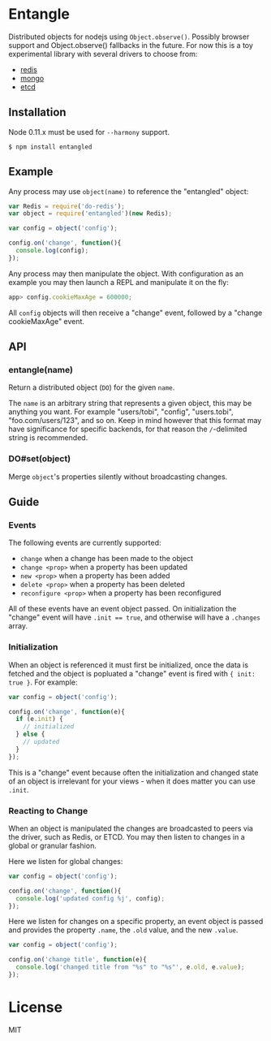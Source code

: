 # Entangle

  Distributed objects for nodejs using `Object.observe()`. Possibly browser support
  and Object.observe() fallbacks in the future. For now this is a toy experimental library
  with several drivers to choose from:

  - [redis](https://github.com/entangledjs/redis)
  - [mongo](https://github.com/entangledjs/mongo)
  - [etcd](https://github.com/entangledjs/etcd)

## Installation

  Node 0.11.x must be used for `--harmony` support.

```
$ npm install entangled
```

## Example

  Any process may use `object(name)` to
  reference the "entangled" object:

```js
var Redis = require('do-redis');
var object = require('entangled')(new Redis);

var config = object('config');

config.on('change', function(){
  console.log(config);
});
```

 Any process may then manipulate the object. With configuration
 as an example you may then launch a REPL and manipulate it on
 the fly:

```js
app> config.cookieMaxAge = 600000;
```

  All `config` objects will then receive a "change" event, followed by a "change cookieMaxAge" event.

## API

### entangle(name)

  Return a distributed object (`DO`) for the given `name`.

  The `name` is an arbitrary string that represents a given object, this may be anything you want. For example "users/tobi", "config", "users.tobi", "foo.com/users/123", and so on. Keep in mind however that this format may have significance for specific backends, for that reason the `/`-delimited string is recommended.

### DO#set(object)

  Merge `object`'s properties silently without broadcasting changes.
 
## Guide

### Events

  The following events are currently supported:

  - `change` when a change has been made to the object
  - `change <prop>` when a property has been updated
  - `new <prop>` when a property has been added
  - `delete <prop>` when a property has been deleted
  - `reconfigure <prop>` when a property has been reconfigured

  All of these events have an event object passed. On initialization
  the "change" event will have `.init == true`, and otherwise will
  have a `.changes` array.

### Initialization

  When an object is referenced it must first be initialized, once the
  data is fetched and the object is popluated a "change" event is fired
  with `{ init: true }`. For example:

```js
var config = object('config');

config.on('change', function(e){
  if (e.init) {
    // initialized
  } else {
    // updated
  }
});
```

  This is a "change" event because often the initialization and changed
  state of an object is irrelevant for your views - when it does matter
  you can use `.init`.

### Reacting to Change

  When an object is manipulated the changes are broadcasted to peers
  via the driver, such as Redis, or ETCD. You may then listen to changes
  in a global or granular fashion.

  Here we listen for global changes:

```js
var config = object('config');

config.on('change', function(){
  console.log('updated config %j', config);
});
```

  Here we listen for changes on a specific property, an event object
  is passed and provides the property `.name`, the `.old` value, and the new `.value`.

```js
var config = object('config');

config.on('change title', function(e){
  console.log('changed title from "%s" to "%s"', e.old, e.value);
});
```

# License

  MIT
  
